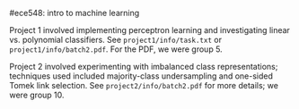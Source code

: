 #ece548: intro to machine learning

Project 1 involved implementing perceptron learning and investigating
linear vs. polynomial classifiers. See `project1/info/task.txt` or
`project1/info/batch2.pdf`. For the PDF, we were group 5.

Project 2 involved experimenting with imbalanced class representations;
techniques used included majority-class undersampling and one-sided Tomek link
selection. See `project2/info/batch2.pdf` for more details; we were group 10.
